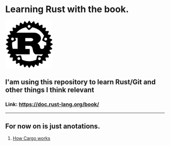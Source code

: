 # Learning Rust with the book.
<img src="images/rust.png" alt="rust" width="150" height="150"/>

## I'am using this repository to learn Rust/Git and other things I think relevant

### Link: <https://doc.rust-lang.org/book/>

---------------------------------------------------------------------------------

## For now on is just anotations.

1. [How Cargo works](anotations/cargo.md)